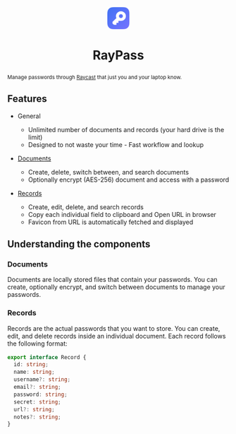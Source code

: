 <p align="center">
   <img src="assets/raypass-icon.png" height="50" />
   <h1 align="center">RayPass</h1>
   <sub>Manage passwords through <a href="https://raycast.com/">Raycast</a> that just you and your laptop know.</sub>
 </p>


## Features

- General
  - Unlimited number of documents and records (your hard drive is the limit)
  - Designed to not waste your time - Fast workflow and lookup

- [Documents](#documents)
  - Create, delete, switch between, and search documents
  - Optionally encrypt (AES-256) document and access with a password

- [Records](#records)
  - Create, edit, delete, and search records
  - Copy each individual field to clipboard and Open URL in browser
  - Favicon from URL is automatically fetched and displayed

## Understanding the components

### Documents

Documents are locally stored files that contain your passwords. You can create, optionally encrypt, and switch between documents to manage your passwords.

### Records

Records are the actual passwords that you want to store. You can create, edit, and delete records inside an individual document. Each record follows the following format:

```typescript
export interface Record {
  id: string;
  name: string;
  username?: string;
  email?: string;
  password: string;
  secret: string;
  url?: string;
  notes?: string;
}
```